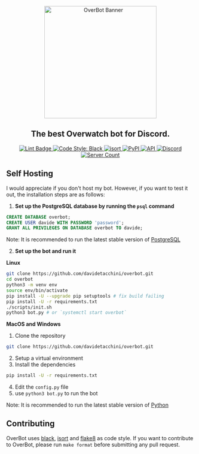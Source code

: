 <p align="center">
  <img src="https://cdn.discordapp.com/attachments/709071190785785988/828629268782383104/banner.png" alt="OverBot Banner" width="300"/>
</p>
<h2 align="center">The best Overwatch bot for Discord.</h2>

<p align="center">
  <a href="https://github.com/davidetacchini/overbot/actions" traget="_blank">
    <img src="https://github.com/davidetacchini/overbot/workflows/Lint/badge.svg" alt="Lint Badge">
  </a>
  <a href="https://github.com/psf/black" traget="_blank">
    <img alt="Code Style: Black" src="https://img.shields.io/badge/code%20style-black-000000.svg">
  </a>
  <a href="https://pycqa.github.io/isort/" target="_blank">
    <img src="https://img.shields.io/badge/%20imports-isort-%231674b1?style=flat&labelColor=ef8336" alt="isort" />
  </a>
  <a href="https://pypi.org/project/discord.py/" traget="_blank">
    <img alt="PyPI" src="https://img.shields.io/pypi/v/discord.py?label=discord.py">
  </a>
  <a href="https://ow-api.com/docs/" traget="_blank">
    <img alt="API" src="https://img.shields.io/badge/API-ow--api-orange">
  </a>
  <a href="https://discordapp.com/invite/8g3jnxv" traget="_blank">
  <img alt="Discord" src="https://img.shields.io/discord/550685823784321035"> 
  </a>
  <a href="https://top.gg/bot/547546531666984961" traget="_blank">
    <img src="https://top.gg/api/widget/servers/547546531666984961.svg?noavatar=true" alt="Server Count" />
  </a>
</p>

Self Hosting
------
I would appreciate if you don't host my bot.
However, if you want to test it out, the installation steps are as follows:

1. **Set up the PostgreSQL database by running the `psql` command**
```sql
CREATE DATABASE overbot;
CREATE USER davide WITH PASSWORD 'password';
GRANT ALL PRIVILEGES ON DATABASE overbot TO davide;
```
Note: It is recommended to run the latest stable version of [PostgreSQL](https://www.postgresql.org/docs/release/)

2. **Set up the bot and run it**

**Linux**
```bash
git clone https://github.com/davidetacchini/overbot.git
cd overbot
python3 -m venv env
source env/bin/activate
pip install -U --upgrade pip setuptools # fix build failing
pip install -U -r requirements.txt
./scripts/init.sh
python3 bot.py # or `systemctl start overbot`
```

**MacOS and Windows**
1. Clone the repository
```bash
git clone https://github.com/davidetacchini/overbot.git
```
2. Setup a virtual environment
3. Install the dependencies
```bash
pip install -U -r requirements.txt
```
4. Edit the `config.py` file
5. use `python3 bot.py` to run the bot

Note: It is recommended to run the latest stable version of [Python](https://www.python.org/doc/versions/)

Contributing
------
OverBot uses [black](https://pypi.org/project/black/), [isort](https://pypi.org/project/isort/) and [flake8](https://pypi.org/project/flake8/) as code style.
If you want to contribute to OverBot, please run `make format` before submitting any pull request.

